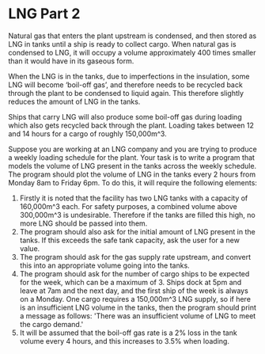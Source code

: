 # LNG Part 2

Natural gas that enters the plant upstream is condensed, and then stored as LNG in tanks until a ship is ready to collect cargo. When natural gas is condensed to LNG, it will occupy a volume approximately 400 times smaller than it would have in its gaseous form. 

When the LNG is in the tanks, due to imperfections in the insulation, some LNG will become ‘boil-off gas’, and therefore needs to be recycled back through the plant to be condensed to liquid again. This therefore slightly reduces the amount of LNG in the tanks. 

Ships that carry LNG will also produce some boil-off gas during loading which also gets recycled back through the plant. Loading takes between 12 and 14 hours for a cargo of roughly 150,000m^3. 

Suppose you are working at an LNG company and you are trying to produce a weekly loading schedule for the plant. Your task is to write a program that models the volume of LNG present in the tanks across the weekly schedule. The program should plot the volume of LNG in the tanks every 2 hours from Monday 8am to Friday 6pm. To do this, it will require the following elements:
1. Firstly it is noted that the facility has two LNG tanks with a capacity of 160,000m^3 each. For safety purposes, a combined volume above 300,000m^3 is undesirable. Therefore if the tanks are filled this high, no more LNG should be passed into them.
2. The program should also ask for the initial amount of LNG present in the tanks. If this exceeds the safe tank capacity, ask the user for a new value. 
3. The program should ask for the gas supply rate upstream, and convert this into an appropriate volume going into the tanks.
4. The program should ask for the number of cargo ships to be expected for the week, which can be a maximum of 3. Ships dock at 5pm and leave at 7am and the next day, and the first ship of the week is always on a Monday. One cargo requires a 150,000m^3 LNG supply, so if here is an insufficient LNG volume in the tanks, then the program should print a message as follows:
'There was an insufficient volume of LNG to meet the cargo demand.'
5. It will be assumed that the boil-off gas rate is a 2% loss in the tank volume every 4 hours, and this increases to 3.5% when loading.

